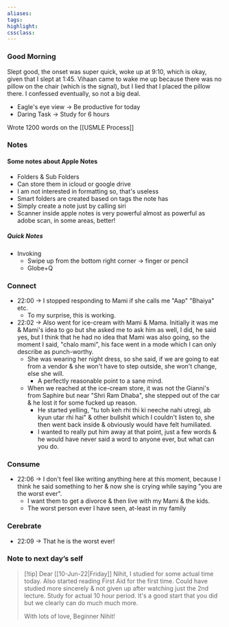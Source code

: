 ```yaml
---
aliases:  
tags:
highlight:  
cssclass:
---
```


### Good Morning
Slept good, the onset was super quick, woke up at 9:10, which is okay, given that I slept at 1:45.
Vihaan came to wake me up because there was no pillow on the chair (which is the signal), but I lied that I placed the pillow there. I confessed eventually, so not a big deal.
- Eagle's eye view → Be productive for today
- Daring Task → Study for 6 hours

Wrote 1200 words on the [[USMLE Process]]
### Notes
#### Some notes about Apple Notes
- Folders & Sub Folders
- Can store them in icloud or google drive
- I am not interested in formatting so, that's useless
- Smart folders are created based on tags the note has
- Simply create a note just by calling siri
- Scanner inside apple notes is very powerful almost as powerful as adobe scan, in some areas, better!

##### Quick Notes
- Invoking
	- Swipe up from the bottom right corner → finger or pencil
	- Globe+Q 


### Connect
- 22:00 → I stopped responding to Mami if she calls me "Aap" "Bhaiya" etc.
    - To my surprise, this is working.
- 22:02 → Also went for ice-cream with Mami & Mama. Initially it was me & Mami's idea to go but she asked me to ask him as well, I did, he said yes, but I think that he had no idea that Mami was also going, so the moment I said, "chalo mami", his face went in a mode which I can only describe as punch-worthy.
    - She was wearing her night dress, so she said, if we are going to eat from a vendor & she won't have to step outside, she won't change, else she will.
        - A perfectly reasonable point to a sane mind.
    - When we reached at the ice-cream store, it was not the Gianni's from Saphire but near "Shri Ram Dhaba", she stepped out of the car & he lost it for some fucked up reason.
        - He started yelling, "tu toh keh rhi thi ki neeche nahi utregi, ab kyun utar rhi hai" & other bullshit which I couldn't listen to, she then went back inside & obviously would have felt humiliated.
        - I wanted to really put him away at that point, just a few words & he would have never said a word to anyone ever, but what can you do.   

### Consume
- 22:06 → I don't feel like writing anything here at this moment, because I think he said something to her & now she is crying while saying "you are the worst ever".
    - I want them to get a divorce & then live with my Mami & the kids.
    - The worst person ever I have seen, at-least in my family

### Cerebrate
- 22:09 → That he is the worst ever!

### Note to next day’s self
> [!tip] Dear [[10-Jun-22|Friday]] Nihit,
> I studied for some actual time today. Also started reading First Aid for the first time.
> Could have studied more sincerely & not given up after watching just the 2nd lecture.
> Study for actual 10 hour period. It's a good start that you did but we clearly can do much much more.
> 
> With lots of love, 
> Beginner Nihit!

